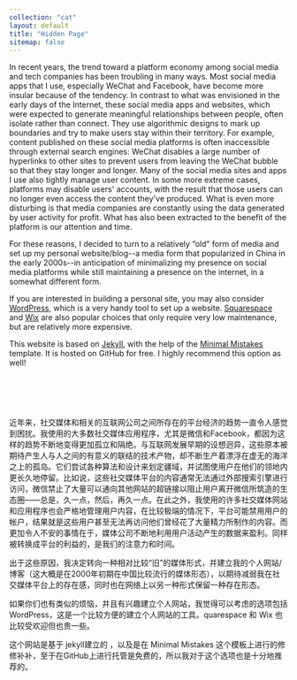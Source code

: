```yaml
--- 
collection: "cat"
layout: default
title: "Hidden Page"
sitemap: false
---
```


In recent years, the trend toward a platform economy among social media and tech companies has been troubling in many ways. Most social media apps that I use, especially WeChat and Facebook, have become more insular because of the tendency. In contrast to what was envisioned in the early days of the Internet, these social media apps and websites, which were expected to generate meaningful relationships between people, often isolate rather than connect. They use algorithmic designs to mark up boundaries and try to make users stay within their territory. For example, content published on these social media platforms is often inaccessible through external search engines: WeChat disables a large number of hyperlinks to other sites to prevent users from leaving the WeChat bubble so that they stay longer and longer. Many of the social media sites and apps I use also tightly manage user content. In some more extreme cases, platforms may disable users' accounts, with the result that those users can no longer even access the content they've produced. What is even more disturbing is that media companies are constantly using the data generated by user activity for profit. What has also been extracted to the benefit of the platform is our attention and time.

For these reasons, I decided to turn to a relatively “old” form of media and set up my personal website/blog--a media form that popularized in China in the early 2000s--in anticipation of minimalizing my presence on social media platforms while still maintaining a presence on the internet, in a somewhat different form. 

If you are interested in building a personal site, you may also consider <a href="https://wordpress.com/">WordPress</a>, which is a very handy tool to set up a website. <a href="https://www.squarespace.com/">Squarespace</a> and <a href="https://www.wix.com/">Wix</a> are also popular choices that only require very low maintenance, but are relatively more expensive.

This website is based on <a href="https://jekyllrb.com/">Jekyll</a>, with the help of the <a href="https://mmistakes.github.io/minimal-mistakes/">Minimal Mistakes </a> template. It is hosted on GitHub for free. I highly recommend this option as well! 

## <br>
<br>
近年来，社交媒体和相关的互联网公司之间所存在的平台经济的趋势一直令人感觉到困扰。我使用的大多数社交媒体应用程序，尤其是微信和Facebook，都因为这样的趋势不断地变得更加孤立和隔绝。与互联网发展早期的设想迥异，这些原本被期待产生人与人之间的有意义的联结的技术产物，却不断生产着漂浮在虚无的海洋之上的孤岛。它们尝试各种算法和设计来划定疆域，并试图使用户在他们的领地内更长久地停留。比如说，这些社交媒体平台的内容通常无法通过外部搜索引擎进行访问，微信禁止了大量可以通向其他网站的超链接以阻止用户离开微信所筑造的生态圈——总是，久一点，然后，再久一点。在此之外，我使用的许多社交媒体网站和应用程序也会严格地管理用户内容，在比较极端的情况下，平台可能禁用用户的帐户，结果就是这些用户甚至无法再访问他们曾经花了大量精力所制作​​的内容。而更加令人不安的事情在于，媒体公司不断地利用用户活动产生的数据来盈利。同样被转换成平台的利益的，是我们的注意力和时间。

出于这些原因，我决定转向一种相对比较“旧”的媒体形式，并建立我的个人网站/博客（这大概是在2000年初期在中国比较流行的媒体形态），以期待减弱我在社交媒体平台上的存在感，同时也在网络上以另一种形式保留一种存在形态。

如果你们也有类似的烦恼，并且有兴趣建立个人网站，我觉得可以考虑的选项包括 WordPress，这是一个比较方便的建立个人网站的工具。quarespace 和 Wix 也比较受欢迎但也贵一些。

这个网站是基于 jekyll建立的 ，以及是在 Minimal Mistakes 这个模板上进行的修修补补，至于在GitHub上进行托管是免费的，所以我对于这个选项也是十分地推荐的。

<!-- 
In recent years, the trend toward a platform economy among social media and the associated internet companies has been troubling in many ways. Most social media apps that I use, especially WeChat and Facebook, have become more insular because of the trend. In contrast to what was envisioned in the early days of the Internet, these technological objects, which were expected to generate meaningful connections between people, nonetheless give rise to isolated islands floating on top of an ocean of emptiness. They experiment with various algorithmic designs to demarcate boundaries and try to keep users to stay within their territory for longer times. For example, content published on these social media platforms is often inaccessible through external search engines: WeChat disables a large number of hyperlinks to other sites to prevent users from leaving the WeChat bubble so that they stay longer and longer. On top of that, many of the social media sites and apps I use also tightly manage user content. In more extreme cases, platforms may disable users’ accounts, with the result that those users can no longer even access the content they’ve put so much effort into producing. What is even more disturbing is that media companies are constantly using the data generated by user activity for profit. What has also been extracted to the benefit of the platform is our attention and time.

For these reasons, I decided to turn to a relatively “old” form of media and set up my personal website/blog (a social media form that popularized in China in the early 2000s) in anticipation of reducing my time spent on social media platforms. For obvious reasons, I do not intend to avoid these platforms altogether. What I’m trying not to do is to spend a large amount of time contributing content (including posts, images, replies, discussions, etc.) to these media platforms, since they not only control the content but also take advantage of it to gain media capital and power. I still need to use these platforms to communicate with my family and friends and have some fun times with people. I am also hosting my website on Github, a platform for the software development community. After all, some social media platforms and the communities they help shape are more open, friendly, and creative than others.

If you have similar concerns and are interested in building a personal site, you may want to consider WordPress, which is a very handy tool to set up a website. Squarespace and Wix are also popular choices that only requrie very low maintainence, but relatively more expensive.

This website is based on jekyll, with the help of the Minimal Mistakes template. It is hosted on GitHub for free. I highly recommend this option as well!



近年来，社交媒体和相关的互联网公司之间所存在的平台经济的趋势一直令人感觉到困扰。我使用的大多数社交媒体应用程序，尤其是微信和Facebook，都因为这样的趋势不断地变得更加孤立和隔绝。与互联网发展早期的设想迥异，这些原本被期待产生人与人之间的有意义的联结的技术产物，却不断生产着漂浮在虚无的海洋之上的孤岛。它们尝试各种算法和设计来划定疆域，并试图使用户在他们的领地内更长久地停留。比如说，这些社交媒体平台的内容通常无法通过外部搜索引擎进行访问，微信禁止了大量可以通向其他网站的超链接以阻止用户离开微信所筑造的生态圈——总是，久一点，然后，再久一点。在此之外，我使用的许多社交媒体网站和应用程序也会严格地管理用户内容，在比较极端的情况下，平台可能禁用用户的帐户，结果就是这些用户甚至无法再访问他们曾经花了大量精力所制作​​的内容。而更加令人不安的事情在于，媒体公司不断地利用用户活动产生的数据来盈利。同样被转换成平台的利益的，是我们的注意力和时间。

出于这些原因，我决定转向一种相对比较“旧”的媒体形式，并建立我的个人网站/博客（大概是在2000年初期在中国比较流行的媒体形态），以期待减少我在社交媒体平台上所耗费的时间。出于显而易见的原因，我无法也无意于完全地回避这些平台。我所试图避免的是继续花费比较大量的时间向这些媒体平台提供内容（其中包括帖子、图片、回复和讨论等等）——既然它们不仅对于这些内容进行令人费解的管控，还在同时利用这些内容来获取资本。但我仍然需要通过这些平台与我的家人和朋友交流，与不同群体的人一起度过一些好玩的时光；而且我所建立的这个网站也是托管在软件开发社群的平台 Github 上的。毕竟，一些社交媒体平台及其帮助塑造的群体比另一些更加开放、友好、以及有创造力。

如果你们也有类似的烦恼，并且有兴趣建立个人网站，我觉得可以考虑的选项包括 WordPress，这是一个比较方便的建立个人网站的工具。quarespace 和 Wix 也比较受欢迎，相对省心，但也贵一些。

这个网站是基于 jekyll建立的 ，以及是在 Minimal Mistakes 这个模板上进行的修修补补，至于在GitHub上进行托管是免费的，所以我也十分地推荐这一选项。 -->